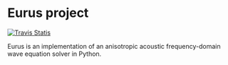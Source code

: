 # Eurus project

[![Travis Statis](https://travis-ci.org/ShaunHadden/eurus.svg?branch=master)](https://travis-ci.org/ShaunHadden/eurus)

Eurus is an implementation of an anisotropic acoustic frequency-domain wave equation solver in Python.
